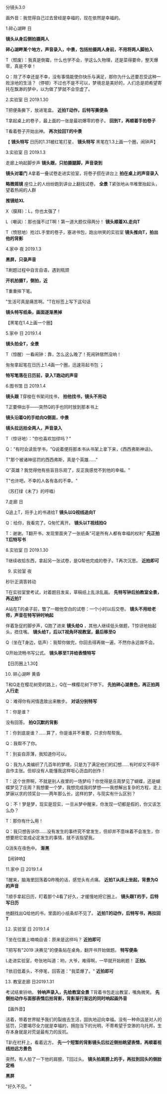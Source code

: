 分镜头3.0

画外音：我觉得自己过去曾经是幸福的，现在依然是幸福的。

1.碎心湖畔 日

**镜头从身后侧拍摄两人**

**碎心湖畔某个地方，声音录入，中景，包括拍摄两人身前，不用将两人脚拍入**

T（颓废）：我真是倒霉，什么也学不会，学这么久物理，还是菜得要命，整天爆零，真是不幸！

Q：除了不幸还是不幸，没有事情能使你快乐与满足，那你为什么还要忍受这种一败涂地的生活？（停顿）不过也不是不可以，梦境总是美好的，人们总是把希望寄托在飘渺的梦中，以为做了梦就不会空虚了。

2.实验室 日 2019.1.30

T把便条撕下，放进笔盒。 **近拍T动作，后特写撕便条**

T拿起桌上的卷子，最上面的一张是最初爆零的卷子。 **回到T，再顺着手拍卷子**

T看着卷子开始出神。 **再次拉回T的中景**

【 **镜头特写** 日历的1.31被红笔打星， **镜头特写** 黑笔在1.3上画一个圈，闹钟声】

3.实验室 日 2019.1.3

走廊上响起脚步声 **镜头跟，只拍摄腿脚，声音录到**

**镜头对着门** A拿着一叠试卷走进实验室，将卷子掼在讲台上 **拍在桌上的声音录入**

**略微摇镜** 座位上的人纷纷跑到讲台上翻找试卷， **全景** T紧张地从书堆里抬起头，望着热闹的人群

**推镜给XL**

X（膜拜）：L，你也太强了！

L（嘲讽）：那也强不过T啊！第一道大题仅得两分！ **镜头顺着XL走向T**

T（愤怒地）抢过L手里的卷子，塞进书包，跑出哄笑的实验室 **镜头推向T，拍出他的背影**

4.家中 夜 2019.1.3

**黑屏，只录声音**

T刷题过程中自言自语，遇到瓶颈

**开机拍摄T，侧拍，近**

T重重摔下笔。

&quot;生活可真是痛苦啊。&quot;T在标签上写下这句话

**镜头特写纸条，画面逐渐黑掉**

【黑笔在1.4上画一个圈】

5.家中 日 2019.1.4

**镜头拍全T，全景**

T（惊醒）一看闹钟：靠，怎么这么晚了！死闹钟居然没响！

匆匆拿起笔在日历上1.4画一个圈，迅速背起书包 **；**

**特写笔落在日历前，录入T跑动的声音**

6.图书馆 日 2019.1.4

**镜头跟** T穿梭在书架间找书， **拍他找书，镜头不用动**

T正要伸出手——突然Q的手也同时放到那本书上

**镜头沿着Q的手给向Q侧面，中景**

**镜头拉远拍全两人，声音录入**

T（惊讶地）：&quot;你也喜欢加缪吗？&quot;

Q：&quot;有时会读哲学书，&quot;Q说着便将那本书从书架上拿下来，《西西弗斯神话》。

T&quot;那个被诸神惩罚的西西弗斯，真是个英雄……&quot;

Q&quot;英雄？我觉得他有些盲目乐观了，反正我感觉不到他的幸福。&quot;

T&quot;也许吧，不幸的人各有各的不幸。&quot;

（苏打绿《未了》的哼唱）

7.走廊 日

Q追上T，将手上的书递给T **镜头以Q视线追向T**

Q：给你，我看完了。Q匆忙离开。 **镜头以T视线拍Q**

T：谢谢。T翻开书，发现里面夹了一张纸条&quot;可是所有人都有幸福的权利&quot; **先正拍T后特写书**

8.实验室 日 2019.1.30

T继续收拾东西，拿起另一张试卷，是Q帮他完成的卷子。T再次沉思。 **近拍即可**

9. 实验室 夜

秒针正滴答转动

T在实验室里考试，对着题目发呆，草稿纸上乱涂乱画。 **先特写钟后拍教室全景，再近拍T**

A站在T的桌子前，瞥了一眼他空白的试卷：一个小时以后交卷。 **镜头不用给老师，声音在特写钟时响起**

伴着急促的脚步声，Q跑了进来 **镜头给Q** ，其他人继续低头做题，T惊讶地抬起头，捂住嘴。 **镜头给T，后以T视角环视教室，最后移至Q**

Q（坐在T身边，低声）：我帮你做完，你回去得再做一遍，不然你永远做不会。

Q开始流畅书写公式。 **镜头移至T并给表情特写**



【日历圈上1.30】

10. 碎心湖畔 黄昏

T和Q走在樱花树旁的路上，Q在一棵樱花树下停下。 **先拍碎心湖景色，再正拍两人行走**

Q：难得你有闲情逸致出来散步。 **对话分别特写**

T：你是谁？

没有回答。 **拍Q沉默的背影**

T：你到底是谁？……算了，你是谁并不重要，只求你帮帮我。

Q：我帮不了你。

T：别妄自菲薄，我知道你可以。

Q：我为人类编织了几百年的梦境，只是为了满足他们的幻想……有时却又不得不自作主张。但却没有人能懂我这样呕心沥血的创作！

T：这个世界啊，不就是别人夜里的一场梦吗？你觉得是庄周梦见了蝴蝶，还是蝴蝶梦见了庄周？我想要一个梦，我想完成我的梦想——我想解出复杂的方程，走上梦寐以求的领奖台——两年那么长，这样的梦，与现实有什么区别？

Q：不！梦是梦，现实是现实，一旦从梦中醒来，你发现一切都是假的，你又该怎么办？

T：那你有什么用！

Q：我只想告诉你……没有发生的事终究不曾发生，但却并不意味着不会发生，你想要把它变成必定发生的事情，就不该指望我。

Q消失在夜色中。 **渐黑**

【闹钟响】

11.家中 日 2019.1.4

T醒来，脑海里回荡着Q昨晚的话，感觉头有点痛。 **近拍T从床上坐起，背景为Q的声音**

T顺手拿起日历，盯着那个4看了好久，才缓慢地把它圈上。 **镜头跟T的手，后特写日历**

他翻找出Q给他的书，里面的小纸条却不见了。 **近拍T的动作，后特写书，再拉回T**

12. 实验室 日 2019.1.4

T坐在位置上喃喃自语：原来是这样吗？ **近拍即可**

T把写有&quot;2019 决赛见&quot;的便条贴在桌角，翻开书开始做题。 **特写便条**

L走进实验室，夸张地叫道：哟，大爷，难得啊，一早就开始刷题！ **正拍L**

T依旧低着头，不停笔，回答道：&quot;我菜爆了。&quot; **近拍即可**

13. 教室走廊 日2019.1.31

考试结束铃响， **铃响声录入，先给教室全景** T背着书包走出教室，嘴角微笑。 **先侧拍动作与面部表情后拍背影，背影渐行渐远的同时响起画外音**

【画外音】

活着，带着世界赋予我们的裂痕去生活，固执地迎向幸福。没有一种命运是对人的惩罚，只要竭尽全力就是幸福的，拥抱当下的光明，不寄希望于空渺的乌托邦，生存本身就是对荒诞最有力的反抗。

T趴在栏杆上，看着远方。 **先一个短暂的背影镜头后拉近侧拍眺望表情，再顺着视线拍远方景色**

突然，有人拍了一下他的肩膀，T回过头。 **镜头拍肩膀上的手，再拉到回头的侧脸定格**

**黑屏**

&quot;好久不见。&quot;